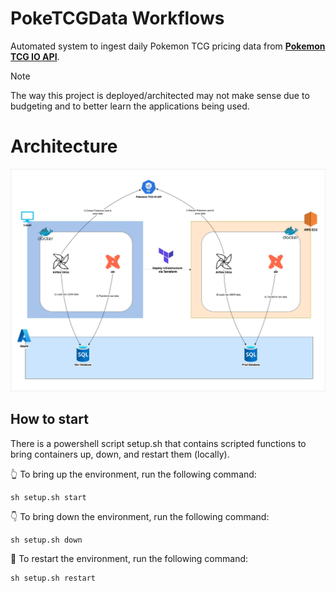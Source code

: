 # PokeTCGData Workflows
Automated system to ingest daily Pokemon TCG pricing data from **[Pokemon TCG IO API](https://docs.pokemontcg.io/)**.

> [!NOTE]
> The way this project is deployed/architected may not make sense due to budgeting and to better learn the applications being used.

# Architecture
![Architecture Diagram](/assets/images/poketcgworkflows_highlevel_diagram_3.jpg)

## How to start
There is a powershell script setup.sh that contains scripted functions to bring containers up, down, and restart them (locally).

👆 To bring up the environment, run the following command:
```
sh setup.sh start
```

👇 To bring down the environment, run the following command:
```
sh setup.sh down
```

🔄 To restart the environment, run the following command:
```
sh setup.sh restart
```
